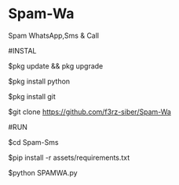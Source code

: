 # Spam-Wa
Spam WhatsApp,Sms & Call

#INSTAL

$pkg update && pkg upgrade

$pkg install python

$pkg install git

$git clone https://github.com/f3rz-siber/Spam-Wa

#RUN

$cd Spam-Sms

$pip install -r assets/requirements.txt

$python SPAMWA.py
